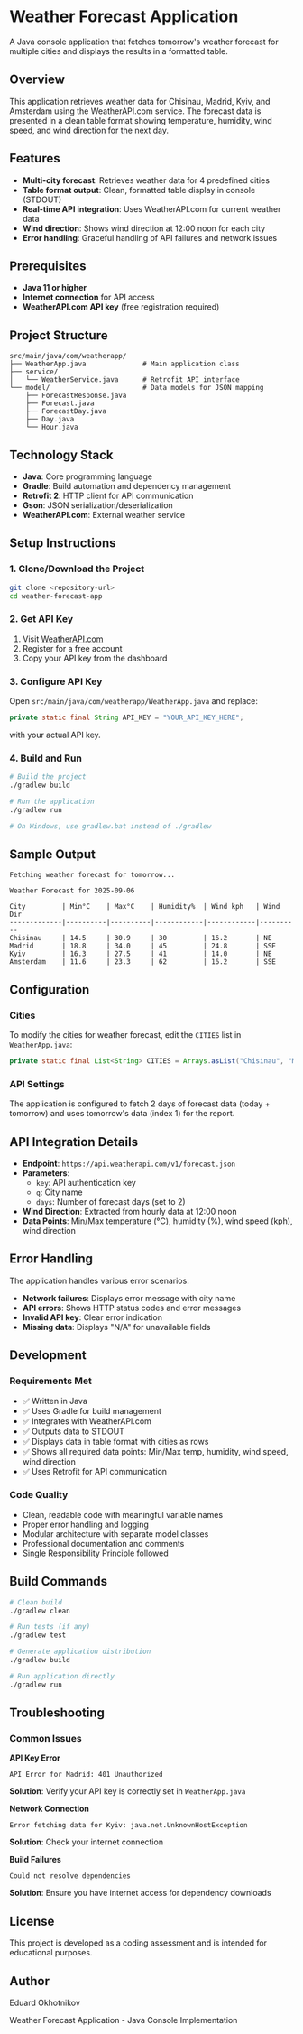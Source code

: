 # Weather Forecast Application

A Java console application that fetches tomorrow's weather forecast for multiple cities and displays the results in a formatted table.

## Overview

This application retrieves weather data for Chisinau, Madrid, Kyiv, and Amsterdam using the WeatherAPI.com service. The forecast data is presented in a clean table format showing temperature, humidity, wind speed, and wind direction for the next day.

## Features

- **Multi-city forecast**: Retrieves weather data for 4 predefined cities
- **Table format output**: Clean, formatted table display in console (STDOUT)
- **Real-time API integration**: Uses WeatherAPI.com for current weather data
- **Wind direction**: Shows wind direction at 12:00 noon for each city
- **Error handling**: Graceful handling of API failures and network issues

## Prerequisites

- **Java 11 or higher**
- **Internet connection** for API access
- **WeatherAPI.com API key** (free registration required)

## Project Structure

```
src/main/java/com/weatherapp/
├── WeatherApp.java              # Main application class
├── service/
│   └── WeatherService.java      # Retrofit API interface
└── model/                       # Data models for JSON mapping
    ├── ForecastResponse.java
    ├── Forecast.java
    ├── ForecastDay.java
    ├── Day.java
    └── Hour.java
```

## Technology Stack

- **Java**: Core programming language
- **Gradle**: Build automation and dependency management
- **Retrofit 2**: HTTP client for API communication
- **Gson**: JSON serialization/deserialization
- **WeatherAPI.com**: External weather service

## Setup Instructions

### 1. Clone/Download the Project
```bash
git clone <repository-url>
cd weather-forecast-app
```

### 2. Get API Key
1. Visit [WeatherAPI.com](https://www.weatherapi.com/)
2. Register for a free account
3. Copy your API key from the dashboard

### 3. Configure API Key
Open `src/main/java/com/weatherapp/WeatherApp.java` and replace:
```java
private static final String API_KEY = "YOUR_API_KEY_HERE";
```
with your actual API key.

### 4. Build and Run
```bash
# Build the project
./gradlew build

# Run the application
./gradlew run

# On Windows, use gradlew.bat instead of ./gradlew
```

## Sample Output

```
Fetching weather forecast for tomorrow...

Weather Forecast for 2025-09-06

City         | Min°C    | Max°C    | Humidity%  | Wind kph   | Wind Dir
-------------|----------|----------|------------|------------|----------
Chisinau     | 14.5     | 30.9     | 30         | 16.2       | NE
Madrid       | 18.8     | 34.0     | 45         | 24.8       | SSE
Kyiv         | 16.3     | 27.5     | 41         | 14.0       | NE
Amsterdam    | 11.6     | 23.3     | 62         | 16.2       | SSE
```

## Configuration

### Cities
To modify the cities for weather forecast, edit the `CITIES` list in `WeatherApp.java`:
```java
private static final List<String> CITIES = Arrays.asList("Chisinau", "Madrid", "Kyiv", "Amsterdam");
```

### API Settings
The application is configured to fetch 2 days of forecast data (today + tomorrow) and uses tomorrow's data (index 1) for the report.

## API Integration Details

- **Endpoint**: `https://api.weatherapi.com/v1/forecast.json`
- **Parameters**:
  - `key`: API authentication key
  - `q`: City name
  - `days`: Number of forecast days (set to 2)
- **Wind Direction**: Extracted from hourly data at 12:00 noon
- **Data Points**: Min/Max temperature (°C), humidity (%), wind speed (kph), wind direction

## Error Handling

The application handles various error scenarios:
- **Network failures**: Displays error message with city name
- **API errors**: Shows HTTP status codes and error messages
- **Invalid API key**: Clear error indication
- **Missing data**: Displays "N/A" for unavailable fields

## Development

### Requirements Met
- ✅ Written in Java
- ✅ Uses Gradle for build management
- ✅ Integrates with WeatherAPI.com
- ✅ Outputs data to STDOUT
- ✅ Displays data in table format with cities as rows
- ✅ Shows all required data points: Min/Max temp, humidity, wind speed, wind direction
- ✅ Uses Retrofit for API communication

### Code Quality
- Clean, readable code with meaningful variable names
- Proper error handling and logging
- Modular architecture with separate model classes
- Professional documentation and comments
- Single Responsibility Principle followed

## Build Commands

```bash
# Clean build
./gradlew clean

# Run tests (if any)
./gradlew test

# Generate application distribution
./gradlew build

# Run application directly
./gradlew run
```

## Troubleshooting

### Common Issues

**API Key Error**
```
API Error for Madrid: 401 Unauthorized
```
**Solution**: Verify your API key is correctly set in `WeatherApp.java`

**Network Connection**
```
Error fetching data for Kyiv: java.net.UnknownHostException
```
**Solution**: Check your internet connection

**Build Failures**
```
Could not resolve dependencies
```
**Solution**: Ensure you have internet access for dependency downloads

## License

This project is developed as a coding assessment and is intended for educational purposes.

## Author

Eduard Okhotnikov

Weather Forecast Application - Java Console Implementation
